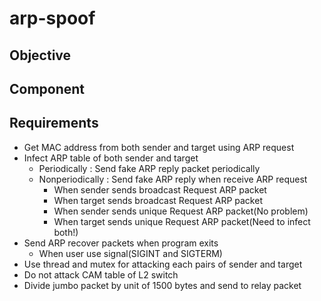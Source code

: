 # arp-spoof
## Objective
## Component
## Requirements
* Get MAC address from both sender and target using ARP request
* Infect ARP table of both sender and target
    * Periodically : Send fake ARP reply packet periodically
    * Nonperiodically : Send fake ARP reply when receive ARP request
        * When sender sends broadcast Request ARP packet
        * When target sends broadcast Request ARP packet
        * When sender sends unique Request ARP packet(No problem)
        * When target sends unique Request ARP packet(Need to infect both!)
* Send ARP recover packets when program exits
    * When user use signal(SIGINT and SIGTERM)
* Use thread and mutex for attacking each pairs of sender and target
* Do not attack CAM table of L2 switch
* Divide jumbo packet by unit of 1500 bytes and send to relay packet
